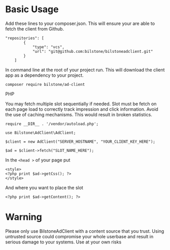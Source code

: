Basic Usage
===

Add these lines to your composer.json. This will ensure your are able to fetch the client from Github.
```
"repositories": [
        {
            "type": "vcs",
            "url": "git@github.com:bilstone/bilstoneadclient.git"
        }
    ]
```

In command line at the root of your project run. This will download the client app as a dependency to your project.
```
composer require bilstone/ad-client
```

PHP

You may fetch multiple slot sequentially if needed. Slot must be fetch on each page load to correctly track impression and click information. Avoid the use of caching mechanisms. This would result in broken statistics. 
```
require __DIR__ . '/vendor/autoload.php';

use Bilstone\AdClient\AdClient;

$client = new AdClient("SERVER_HOSTNAME", "YOUR_CLIENT_KEY_HERE");

$ad = $client->fetch("SLOT_NAME_HERE");

```

In the `<head >` of your page put

```
<style>
<?php print $ad->getCss(); ?>
</style>
```

And where you want to place the slot
```
<?php print $ad->getContent(); ?>
```

Warning
===
Please only use BilstoneAdClient with a content source that you trust. Using untrusted source could compromise your whole userbase and result in serious damage to your systems. Use at your own risks